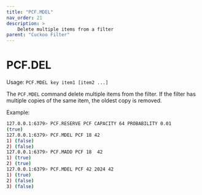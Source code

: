 ```yaml
---
title: "PCF.MDEL"
nav_order: 21
description: >
    Delete multiple items from a filter
parent: "Cuckoo Filter"
---
```


# PCF.DEL

Usage: `PCF.MDEL key item1 [item2 ...]`

The `PCF.MDEL` command delete multiple items from the filter. If the filter has multiple copies of the same item, the oldest copy is removed.

Example:

```bash
127.0.0.1:6379> PCF.RESERVE PCF CAPACITY 64 PROBABILITY 0.01
(true)
127.0.0.1:6379> PCF.MDEL PCF 18 42
1) (false)
2) (false)
127.0.0.1:6379> PCF.MADD PCF 18  42
1) (true)
2) (true)
127.0.0.1:6379> PCF.MDEL PCF 42 2024 42
1) (true)
2) (false)
3) (false)
```
